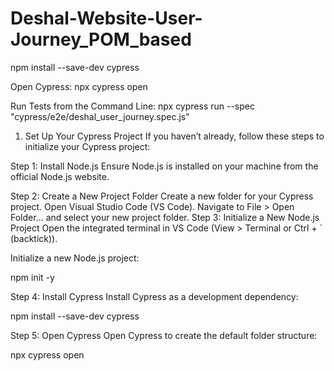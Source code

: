 # Deshal-Website-User-Journey_POM_based

npm install --save-dev cypress

Open Cypress:
npx cypress open

Run Tests from the Command Line:
npx cypress run --spec "cypress/e2e/deshal_user_journey.spec.js"


1. Set Up Your Cypress Project
If you haven’t already, follow these steps to initialize your Cypress project:

Step 1: Install Node.js
Ensure Node.js is installed on your machine from the official Node.js website.

Step 2: Create a New Project Folder
Create a new folder for your Cypress project.
Open Visual Studio Code (VS Code).
Navigate to File > Open Folder... and select your new project folder.
Step 3: Initialize a New Node.js Project
Open the integrated terminal in VS Code (View > Terminal or Ctrl + ` (backtick)).

Initialize a new Node.js project:

npm init -y

Step 4: Install Cypress
Install Cypress as a development dependency:

npm install --save-dev cypress

Step 5: Open Cypress
Open Cypress to create the default folder structure:

npx cypress open

